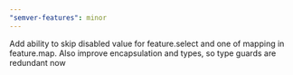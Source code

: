 ```yaml
---
"semver-features": minor
---
```


Add ability to skip disabled value for feature.select and one of mapping in feature.map. Also improve encapsulation and types, so type guards are redundant now
